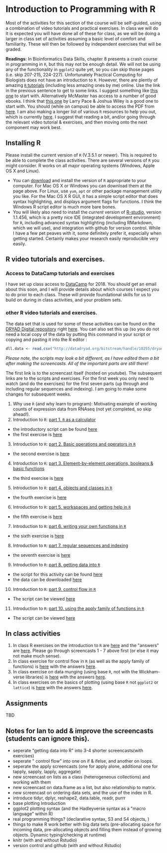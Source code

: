# Introduction to Programming with R

Most of the activities for this section of the course will be self-guided, using a combination of video tutorials and practical exercises. In class we will do  It is expected you will have done all of these for class, as we will be doing a larger in class set of activities assuming a basic level of comfort and familiarity. These will then be followed by independent exercises that will be graded.

**Readings**: In Bioinformatics Data Skills, chapter 8 presents a crash course in programming in `R`, but this may not be enough detail. We will not be using any of the functionality in `ggplot2` quite yet, so you can skip those pages (i.e. skip 207-215, 224-227). Unfortunately Practical Computing for Biologists does not have an introduction to `R`. However, there are plently of amazing [`R` tutorials](https://cran.r-project.org/other-docs.html) (including less amazing ones by me) online. Use the link in the previous sentence to get to some links. I suggest something like [this one](https://cran.r-project.org/doc/contrib/Paradis-rdebuts_en.pdf) to start with. Alternatively McMaster has access to a number of good ebooks. I think that [this one](http://catalogue.mcmaster.ca/catalogue/Record/2702791) by Larry Pace & Joshua Wiley is a good one to start with. You should (while on campus) be able to access the PDF from [here](http://link.springer.com/book/10.1007%2F978-1-4842-0373-6). I am also making a longer list of various `R` resources to help you out, which is currently [here](https://github.com/DworkinLab/Bio720/blob/master/Some_R_resources.md).  I suggest that reading a bit, and/or going through the relevant video tutorial & exercises, and then moving onto the next component may work best.

## Installing R
Please install the current version of `R` (V.3.5.1 or newer). This is required to be able to complete the class activities. There are several versions of `R` you might consider. R works on all major operating systems (Windows, Apple OS X and Linux).
- You can [download](http://cran.utstat.utoronto.ca/) and install the version of `R` appropriate to your computer. For Mac OS X or Windows you can download them at the page above. For Linux, use `yum`, `apt` or other package management utility you like. For the Mac OS X R GUI, it has a simple script editor that does syntax highlighting, and displays argument flags for functions. I think the Windows R script editor is much more bare bones.
- You will likely also need to install the *current* version of [R-studio](https://www.rstudio.com/), version 1.1.456, which is a pretty nice IDE (integrated development environment) for `R`, including advanced syntax highlighting (including RMarkdown, which we will use), and integration with github for version control. While I have a few pet peaves with it, some definitely prefer it, especially when getting started. Certainly makes your research easily reproducible very easily.

## R video tutorials and exercises.

### Access to DataCamp tutorials and exercises
I have set up class access to [DataCamp](https://www.datacamp.com/groups/bio720) for 2018. You should get an email about this soon, and I will provide details about which courses I expect you to do prior to each class. These will provide foundational skills for us to build on during in class activities, and your problem sets.

### other R video tutorials and exercises.
The data set that is used for some of these activities can be found on the [DRYAD Digital repository](http://datadryad.org/) right [here](http://datadryad.org/bitstream/handle/10255/dryad.8377/dll.csv?sequence=1). You can also set this up (so you do not need a local copy of the data by putting this command in your script or copying and pasting it into the R editor :
```R
dll.data <- read.csv("http://datadryad.org/bitstream/handle/10255/dryad.8377/dll.csv", h=T)
```

*Please note, the scripts may look a bit different, as I have edited them a bit after making the screencasts. All of the important parts are still there!*

The first link is to the screencast itself (hosted on youtube). The subsequent links are to the scripts and exercises. For the first week you only need to watch (and do the exercises) for the first seven parts (up through and including regular sequences and indexing). I am going to make some changes for subsequent weeks.

1. Why use `R` (and why learn to program): Motivating example of working counts of expression data from RNAseq (not yet completed, so skip ahead!).
2. Introduction to `R`: [part 1. `R` as a calculator](https://youtu.be/Kyxx9_NLlUY)
  - the introductory script can be found [here](./Rscripts/R_Introductory_tutorial_part_1.R)
  - the first exercise is [here](./R_exercises/R_exercise_1.md)
3. Introduction to `R`: [part 2. Basic operations and operators in `R`](https://www.youtube.com/watch?v=UrtWeRPpWCw)
  - the second exercise is [here](./R_exercises/R_exercise_2.md)
4. Introduction to `R`: [part 3. Element-by-element operations, booleans & basic functions](https://www.youtube.com/watch?v=8VcysxMmpg0)
  - the third exercise is [here](./R_exercises/R_exercise_3.md)
5. Introduction to `R`: [part 4. objects and classes in `R`](https://www.youtube.com/watch?v=-qDiqnEVaLk)
  - the fourth exercise is [here](./R_exercises/R_exercise_4.md)
6. Introduction to `R`: [part 5. workspaces and getting help in `R`](https://www.youtube.com/watch?v=0Y9IRfJwzjo)
  - the fifth exercise is [here](./R_exercises/R_exercise_5.md)
7. Introduction to `R`: [part 6. writing your own functions in `R`](https://www.youtube.com/watch?v=Mth_tvrxik0)
  - the sixth exercise is [here](./R_exercises/R_exercise_6.md)
8. Introduction to `R`: [part 7. regular sequences and indexing](https://www.youtube.com/watch?v=V5_vb7gLtrk)
  - the seventh exercise is [here](./R_exercises/R_exercise_7.md)
9. Introduction to `R`: [part 8. getting data into `R`](https://www.youtube.com/watch?v=SlupCvzH2nM)
  - the script for this activity can be found [here](./Rscripts/R_Introductory_tutorial_part_2.R)
  - the data can be downloaded [here](http://datadryad.org/bitstream/handle/10255/dryad.8377/dll.csv)
10. Introduction to `R`: [part 9. control flow in `R`](https://www.youtube.com/watch?v=FgtqJ8-DN7k)
  - The script can be viewed [here](./Rscripts/IntroductionControlFlowR.R)
11. Introduction to `R`: [part 10. using the apply family of functions in `R`](https://www.youtube.com/watch?v=uL_LdYS-scQ)
  - The script can be viewed [here](./Rscripts/applyLikeFunctionsR.R)


## In class activities
1. In class R exercises on the introduction to `R` are [here](https://github.com/DworkinLab/Bio720/blob/master/R_exercises/R_ClassExercise_1.Rmd) and the "answers" are [here](https://github.com/DworkinLab/Bio720/blob/master/R_exercises/R_ClassExercise_1_answers.md). Please go through screencasts 1 - 7 above first (or else it may not make much sense).
2. In class exercise for control flow in `R` (as well as the apply family of functions) is [here](./R_exercises/Bio720_RInClassExercise2Questions.Rmd) with the answers [here](./R_exercises/Bio720_RInClassExercise2Answers.md).
3. In class exercise on data munging (using base `R`, not with the Wickham-verse libraries) is [here](./R_exercises/Bio720_R_week3_DataMunging.Rmd) with the answers [here](./R_exercises/Bio720_R_week3_DataMunging.md).
4. In class exercises on the basics of plotting (using base `R` not `ggplot2` or `lattice`) is [here](./R_exercises/Bio720_R_PlottingBasicsInClass.Rmd) with the answers [here](./R_exercises/Bio720_R_PlottingBasics.md).

## Assignments
TBD

## Notes for Ian to add & improve the screencasts (students can ignore this).
- seperate "getting data into R" into 3-4 shorter screencasts(with exercises)
- seperate " control flow" into one on if & ifelse, and another on loops.
- seperate the apply screencasts (one for apply alone, additional one for tapply, sapply, lapply, aggregate)
- new screencast on lists as a class (heterogeneous collections) and working with them
- new screencast on data.frame as a list, but also relationship to matrix.
- new screencast on ordering data sets, and the use of the index in R.
- introduce tidyr, dplyr, reshape2, data.table, readr, purrr
- base plotting Introduction
- ggplot2 plotting syntax (and the Hadleyverse syntax as a "macro language" within R)
- real programming things? (declarative syntax, S3 and S4 objects,  )
- things to make R work better with big data sets (pre-allocating space for incoming data, pre-allocating objects and filling them instead of growing objects. Dynamic typing/checking at runtime)
- knitr (with and without Rstudio)
- version control and github (with and without Rstudio)
